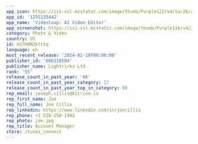 ```yaml
---
app_icon: https://is1-ssl.mzstatic.com/image/thumb/Purple122/v4/5a/2b/a9/5a2ba9f1-aa6a-2433-035d-5aacd399b555/AppIcon-0-0-1x_U007emarketing-0-7-0-85-220.png/1024x1024bb.png
app_id: '1255135442'
app_name: 'Videoleap: AI Video Editor'
app_screenshot: https://is1-ssl.mzstatic.com/image/thumb/Purple116/v4/34/18/b8/3418b86c-454a-167c-a62f-cf59af3f97bb/b7c63671-e0c4-401f-b1bd-bb1231937586_VL-230613-CPP-MegaAI-6.5-01.jpg/1242x2688bb.png
category: Photo & Video
country: US
id: m37H8N2ktctq
language: en
most_recent_release: '2024-02-18T00:00:00'
publisher_id: '606310584'
publisher_name: Lightricks Ltd.
rank: '55'
release_count_in_past_year: '66'
release_count_in_past_year_category: 17
release_count_in_past_year_top_in_category: 50
rep_email: joseph.cillis@bitrise.io
rep_first_name: Joe
rep_full_name: Joe Cillis
rep_linkedin: https://www.linkedin.com/in/joecillis
rep_phone: +1 518-258-1902
rep_photo: joe.jpg
rep_title: Account Manager
store: itunes_connect
---
```

